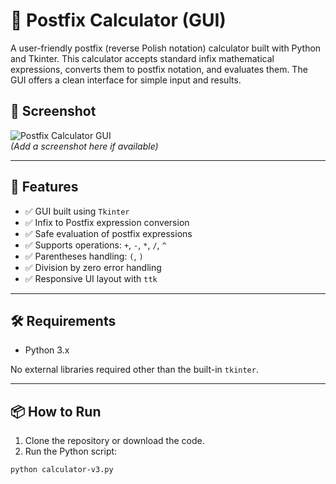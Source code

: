 # 🧮 Postfix Calculator (GUI)

A user-friendly postfix (reverse Polish notation) calculator built with Python and Tkinter. This calculator accepts standard infix mathematical expressions, converts them to postfix notation, and evaluates them. The GUI offers a clean interface for simple input and results.

## 📸 Screenshot

![Postfix Calculator GUI](screenshot.png)  
*(Add a screenshot here if available)*

---

## 🚀 Features

- ✅ GUI built using `Tkinter`
- ✅ Infix to Postfix expression conversion
- ✅ Safe evaluation of postfix expressions
- ✅ Supports operations: `+`, `-`, `*`, `/`, `^`
- ✅ Parentheses handling: `(`, `)`
- ✅ Division by zero error handling
- ✅ Responsive UI layout with `ttk`

---

## 🛠️ Requirements

- Python 3.x

No external libraries required other than the built-in `tkinter`.

---

## 📦 How to Run

1. Clone the repository or download the code.
2. Run the Python script:

```bash
python calculator-v3.py
